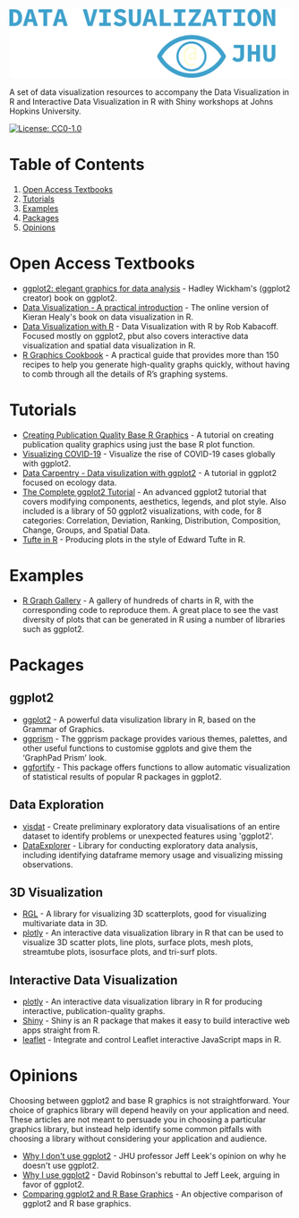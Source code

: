![Data Vis Logo](https://raw.githubusercontent.com/jhu-data-services/data-visualization-resources/main/images/datavislogo.png)

A set of data visualization resources to accompany the Data Visualization in R and Interactive Data Visualization in R with Shiny workshops at Johns Hopkins University.

[![License: CC0-1.0](https://licensebuttons.net/l/zero/1.0/80x15.png)](http://creativecommons.org/publicdomain/zero/1.0/)

# Table of Contents

1. [Open Access Textbooks](#r-books)
2. [Tutorials](#r-tutorials)
3. [Examples](#r-examples)
4. [Packages](#r-packages)
5. [Opinions](#r-opinion)

<a name="r-books"/>

# Open Access Textbooks
- [ggplot2: elegant graphics for data analysis](https://ggplot2-book.org/) - Hadley Wickham's (ggplot2 creator) book on ggplot2. 
- [Data Visualization - A practical introduction](https://socviz.co/) - The online version of Kieran Healy's book on data visualization in R.
- [Data Visualization with R](https://rkabacoff.github.io/datavis/) - Data Visualization with R by Rob Kabacoff. Focused mostly on ggplot2, pbut also covers interactive data visualization and spatial data visualization in R.
- [R Graphics Cookbook](https://r-graphics.org/) - A practical guide that provides more than 150 recipes to help you generate high-quality graphs quickly, without having to comb through all the details of R’s graphing systems. 

<a name="r-tutorials"/>

# Tutorials
- [Creating Publication Quality Base R Graphics](https://www.jumpingrivers.com/blog/styling-base-r-graphics/) - A tutorial on creating publication quality graphics using just the base R plot function.
- [Visualizing COVID-19](https://www.datacamp.com/projects/870) - Visualize the rise of COVID-19 cases globally with ggplot2.
- [Data Carpentry - Data visulization with ggplot2](https://datacarpentry.org/R-ecology-lesson/04-visualization-ggplot2.html) - A tutorial in ggplot2 focused on ecology data.
- [The Complete ggplot2 Tutorial](http://r-statistics.co/Complete-Ggplot2-Tutorial-Part1-With-R-Code.html) - An advanced ggplot2 tutorial that covers modifying components, aesthetics, legends, and plot style. Also included is a library of 50 ggplot2 visualizations, with code, for 8 categories: Correlation, Deviation, Ranking, Distribution, Composition, Change, Groups, and Spatial Data.
- [Tufte in R](http://motioninsocial.com/tufte/) - Producing plots in the style of Edward Tufte in R. 

<a name="r-examples"/>

# Examples
- [R Graph Gallery](https://www.r-graph-gallery.com/index.html) - A gallery of hundreds of charts in R, with the corresponding code to reproduce them. A great place to see the vast diversity of plots that can be generated in R using a number of libraries such as ggplot2.

<a name="r-packages"/>

# Packages

## ggplot2
- [ggplot2](https://ggplot2.tidyverse.org/) - A powerful data visulization library in R, based on the Grammar of Graphics.
- [ggprism](https://github.com/csdaw/ggprism) - The ggprism package provides various themes, palettes, and other useful functions to customise ggplots and give them the ‘GraphPad Prism’ look.
- [ggfortify](https://github.com/sinhrks/ggfortify) - This package offers functions to allow automatic visualization of statistical results of popular R packages in ggplot2.

## Data Exploration
- [visdat](https://github.com/ropensci/visdat) - Create preliminary exploratory data visualisations of an entire dataset to identify problems or unexpected features using 'ggplot2'.
- [DataExplorer](https://boxuancui.github.io/DataExplorer/) - Library for conducting exploratory data analysis, including identifying dataframe memory usage and visualizing missing observations.

## 3D Visualization
- [RGL](https://cran.r-project.org/web/packages/rgl/index.html) - A library for visualizing 3D scatterplots, good for visualizing multivariate data in 3D.
- [plotly](https://plotly.com/r/3d-charts/) - An interactive data visualization library in R that can be used to visualize 3D scatter plots, line plots, surface plots, mesh plots, streamtube plots, isosurface plots, and tri-surf plots.

## Interactive Data Visualization
- [plotly](https://plotly.com/r/3d-charts/) - An interactive data visualization library in R for producing interactive, publication-quality graphs.
- [Shiny](https://shiny.rstudio.com/) - Shiny is an R package that makes it easy to build interactive web apps straight from R. 
- [leaflet](https://rstudio.github.io/leaflet/) - Integrate and control Leaflet interactive JavaScript maps in R.

<a name="r-opinion"/>

# Opinions 

Choosing between ggplot2 and base R graphics is not straightforward. Your choice of graphics library will depend heavily on your application and need. These articles are not meant to persuade you in choosing a particular graphics library, but instead help identify some common pitfalls with choosing a library without considering your application and audience. 

- [Why I don't use ggplot2](https://simplystatistics.org/2016/02/11/why-i-dont-use-ggplot2/) - JHU professor Jeff Leek's opinion on why he doesn't use ggplot2. 
- [Why I use ggplot2](http://varianceexplained.org/r/why-I-use-ggplot2/) - David Robinson's rebuttal to Jeff Leek, arguing in favor of ggplot2.
- [Comparing ggplot2 and R Base Graphics](https://flowingdata.com/2016/03/22/comparing-ggplot2-and-r-base-graphics/) - An objective comparison of ggplot2 and R base graphics.


